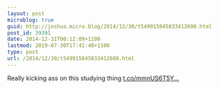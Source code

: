 ```yaml
---
layout: post
microblog: true
guid: http://joshua.micro.blog/2014/12/30/t549915845833412608.html
post_id: 39391
date: 2014-12-31T00:12:09+1100
lastmod: 2019-07-30T17:41:40+1100
type: post
url: /2014/12/30/t549915845833412608.html
---
```

Really kicking ass on this studying thing [t.co/mmnUS6T5Y...](http://t.co/mmnUS6T5Y1)
